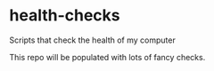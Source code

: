 # health-checks
Scripts that check the health of my computer


This repo will be populated with lots of fancy checks.
